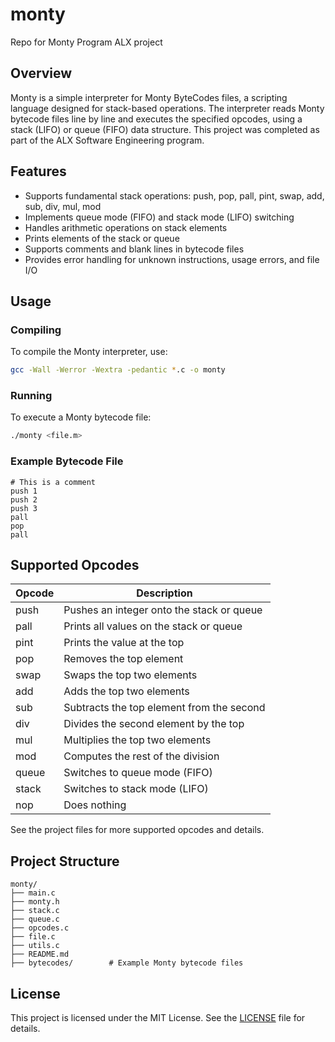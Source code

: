 # monty

Repo for Monty Program ALX project

## Overview

Monty is a simple interpreter for Monty ByteCodes files, a scripting language designed for stack-based operations. The interpreter reads Monty bytecode files line by line and executes the specified opcodes, using a stack (LIFO) or queue (FIFO) data structure. This project was completed as part of the ALX Software Engineering program.

## Features

- Supports fundamental stack operations: push, pop, pall, pint, swap, add, sub, div, mul, mod
- Implements queue mode (FIFO) and stack mode (LIFO) switching
- Handles arithmetic operations on stack elements
- Prints elements of the stack or queue
- Supports comments and blank lines in bytecode files
- Provides error handling for unknown instructions, usage errors, and file I/O

## Usage

### Compiling

To compile the Monty interpreter, use:

```sh
gcc -Wall -Werror -Wextra -pedantic *.c -o monty
```

### Running

To execute a Monty bytecode file:

```sh
./monty <file.m>
```

### Example Bytecode File

```
# This is a comment
push 1
push 2
push 3
pall
pop
pall
```

## Supported Opcodes

| Opcode    | Description                                   |
|-----------|-----------------------------------------------|
| push      | Pushes an integer onto the stack or queue     |
| pall      | Prints all values on the stack or queue       |
| pint      | Prints the value at the top                   |
| pop       | Removes the top element                       |
| swap      | Swaps the top two elements                    |
| add       | Adds the top two elements                     |
| sub       | Subtracts the top element from the second     |
| div       | Divides the second element by the top         |
| mul       | Multiplies the top two elements               |
| mod       | Computes the rest of the division             |
| queue     | Switches to queue mode (FIFO)                 |
| stack     | Switches to stack mode (LIFO)                 |
| nop       | Does nothing                                  |

See the project files for more supported opcodes and details.

## Project Structure

```
monty/
├── main.c
├── monty.h
├── stack.c
├── queue.c
├── opcodes.c
├── file.c
├── utils.c
├── README.md
├── bytecodes/        # Example Monty bytecode files
```

## License

This project is licensed under the MIT License. See the [LICENSE](LICENSE) file for details.
